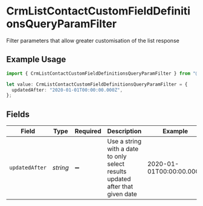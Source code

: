 # CrmListContactCustomFieldDefinitionsQueryParamFilter

Filter parameters that allow greater customisation of the list response

## Example Usage

```typescript
import { CrmListContactCustomFieldDefinitionsQueryParamFilter } from "@stackone/stackone-client-ts/sdk/models/operations";

let value: CrmListContactCustomFieldDefinitionsQueryParamFilter = {
  updatedAfter: "2020-01-01T00:00:00.000Z",
};
```

## Fields

| Field                                                                         | Type                                                                          | Required                                                                      | Description                                                                   | Example                                                                       |
| ----------------------------------------------------------------------------- | ----------------------------------------------------------------------------- | ----------------------------------------------------------------------------- | ----------------------------------------------------------------------------- | ----------------------------------------------------------------------------- |
| `updatedAfter`                                                                | *string*                                                                      | :heavy_minus_sign:                                                            | Use a string with a date to only select results updated after that given date | 2020-01-01T00:00:00.000Z                                                      |